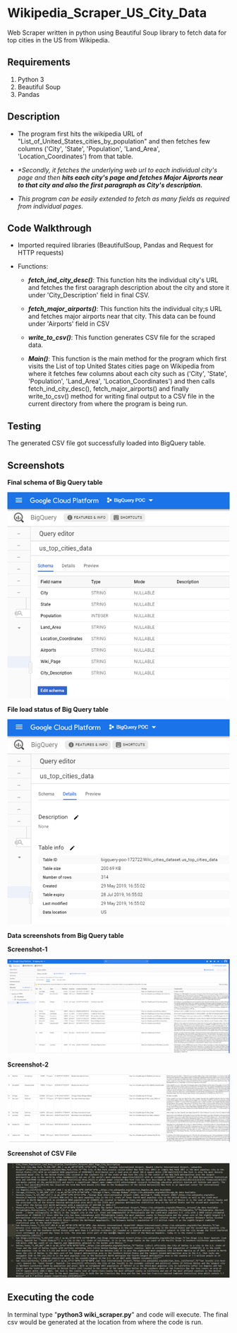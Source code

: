 # Wikipedia_Scraper_US_City_Data

Web Scraper written in python using Beautiful Soup library to fetch data for top cities in the US from Wikipedia.

## Requirements
1. Python 3
2. Beautiful Soup
3. Pandas

## Description

* The program first hits the wikipedia URL of "List_of_United_States_cities_by_population" and then fetches few columns ('City', 'State', 'Population', 'Land_Area', 'Location_Coordinates') from that table.

* _*Secondly, it fetches the underlying web url to each individual city's page and then **hits each city's page and fetches Major Aiprorts near to that city and also the first paragraph as City's description.**_

* _This program can be easily extended to fetch as many fields as required from individual pages_.

## Code Walkthrough

* Imported required libraries (BeautifulSoup, Pandas and Request for HTTP requests)

* Functions:

  * __*fetch_ind_city_desc()*__: This function hits the individual city's URL and fetches the first oaragraph description about the city and store  it under 'City_Description' field in final CSV.
  
  * __*fetch_major_airports()*__: This function hits the individual city;s URL and fetches major airports near that city. This data can be found under 'Airports' field in CSV
  
  * __*write_to_csv()*__: This function generates CSV file for the scraped data.
  
  * __*Main()*__: This function is the main method for the program which first visits the List of top United States cities page on Wikipedia from where it fetches few columns about each city such as ('City', 'State', 'Population', 'Land_Area', 'Location_Coordinates') and then calls
fetch_ind_city_desc(), fetch_major_airports() and finally write_to_csv() method for writing final output to a CSV file in the current       directory from where the program is being run.

## Testing

The generated CSV file got successfully loaded into BigQuery table.

## Screenshots

__Final schema of Big Query table__

![alt text](https://github.com/shubhamg14/Wikipedia_Scraper_US_City_Data/blob/master/Big_Query_Screenshots/wiki_scraping_schema.PNG)

__File load status of Big Query table__

![alt text](https://github.com/shubhamg14/Wikipedia_Scraper_US_City_Data/blob/master/Big_Query_Screenshots/wiki_scraping_load_status.PNG)

__Data screenshots from Big Query table__

__Screenshot-1__

![alt text](https://github.com/shubhamg14/Wikipedia_Scraper_US_City_Data/blob/master/Big_Query_Screenshots/wiki_scraping_big_query_1.PNG)

__Screenshot-2__

![alt text](https://github.com/shubhamg14/Wikipedia_Scraper_US_City_Data/blob/master/Big_Query_Screenshots/wiki_scraping_big_query_2.PNG)

__Screenshot of CSV File__

![alt text](https://github.com/shubhamg14/Wikipedia_Scraper_US_City_Data/blob/master/Big_Query_Screenshots/wiki_scraping_csv.PNG)

## Executing the code

In terminal type "__python3 wiki_scraper.py__" and code will execute. The final csv would be generated at the location from where the code is run.
